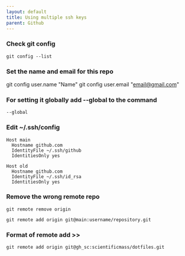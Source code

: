 ```yaml
---
layout: default
title: Using multiple ssh keys
parent: Github
---
```

### Check git config
```
git config --list
```

### Set the name and email for this repo
git config user.name "Name"
git config user.email "email@gmail.com"

### For setting it globally add --global to the command
```
--global
```
### Edit ~/.ssh/config
```
Host main
  Hostname github.com
  IdentityFile ~/.ssh/github
  IdentitiesOnly yes

Host old
  Hostname github.com
  IdentityFile ~/.ssh/id_rsa
  IdentitiesOnly yes
```
### Remove the wrong remote repo
```
git remote remove origin
```
```
git remote add origin git@main:username/repository.git
```
### Format of remote add >>
```
git remote add origin git@gh_sc:scientificmass/dotfiles.git
```
